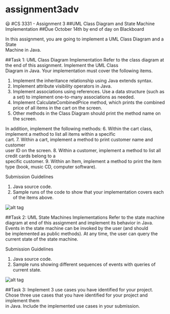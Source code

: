 # assignment3adv

:smiley:
#CS	3331 - Assignment	3
##UML	Class	Diagram	and	State	Machine	Implementation
##Due	October	14th by	end	of	day on	Blackboard

In	this	assignment,	you	are	going	to	implement	a	UML	Class	Diagram	and a	State	
Machine	in	Java.

##Task	1:	UML	Class	Diagram	Implementation
Refer	to	the	class	diagram	at	the	end	of	this	assignment.	Implement	the	UML	Class	
Diagram	in	Java.	Your	implementation	must	cover	the	following	items.
1. Implement	the	inheritance	relationship	using	Java	extends syntax.
2. Implement attribute	visibility	operators in	Java.
3. Implement	associations	using	references.	Use	a	data	structure	(such	as	a	set)
to	implement	one-to-many	associations	as	needed.
4. Implement	CalculateCombinedPrice method,	which	prints	the	
combined	price	of	all	items	in	the	cart	on	the	screen.
5. Other	methods	in	the	Class	Diagram	should	print	the	method	name	on	the	
screen.

In	addition,	implement	the	following	methods:
6. Within	the	cart	class,	implement	a	method	to	list	all	items	within	a	specific	
cart.
7. Within	a	cart,	implement	a	method	to	print	customer	name	and	customer	
user	ID	on	the	screen.
8. Within	a	customer,	implement	a	method	to	list	all	credit	cards	belong	to	a	
specific	customer.
9. Within	an	Item,	implement a	method	to	print	the	item	type	(book,	music	CD,	
computer	software).

Submission	Guidelines
1. Java	source	code.
2. Sample	runs	of	the	code	to	show that	your	implementation	covers	each	of	the	
items	above.

![alt tag](https://raw.githubusercontent.com/username/projectname/branch/path/to/img.png)


##Task	2:	UML	State	Machines	Implementations
Refer	to	the	state	machine	diagram	at	end	of	this	assignment	and	implement	its	
behavior	in	Java.	Events	in	the	state	machine	can	be	invoked	by	the	user (and	should	
be	implemented	as	public	methods).	At	any	time,	the	user	can	query	the	current	
state	of	the	state	machine.

Submission	Guidelines
1. Java	source	code.
2. Sample	runs	showing	different	sequences	of	events	with	queries	of	current	
state.

![alt tag](https://github.com/scarrillo9/assignment3adv/blob/master/tastk1.PNG)

##Task	3:	Implement	3	use	cases	you	have	identified for	your	project.
Chose	three	use	cases	that	you	have	identified	for	your	project	and	implement	them	
in	Java. Include	the	implemented	use	cases	in	your	submission.
